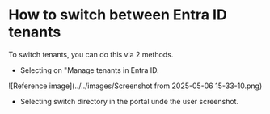 # How to switch between Entra ID tenants

To switch tenants, you can do this via 2 methods. 

* Selecting on "Manage tenants in Entra ID. 

 ![Reference image](../../images/Screenshot from 2025-05-06 15-33-10.png)

* Selecting switch directory in the portal unde the user screenshot.
